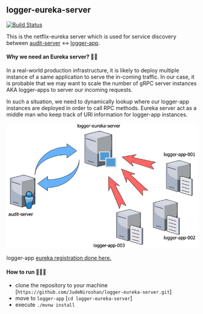 ## logger-eureka-server

[![Build Status](https://travis-ci.org/JudeNiroshan/logger-eureka-server.svg?branch=master)](https://travis-ci.org/JudeNiroshan/logger-eureka-server)

This is the netflix-eureka server which is used for service discovery
between [audit-server](https://github.com/JudeNiroshan/audit-server) ↔️ 
[logger-app](https://github.com/JudeNiroshan/logger-app). 

#### Why we need an Eureka server? 🤷🏼

In a real-world production infrastructure, it is likely to deploy multiple
instance of a same application to serve the in-coming traffic. In our case, 
it is probable that we may want to scale the number of gRPC server instances 
AKA logger-apps to server our incoming requests. 

In such a situation, we need to dynamically lookup where our logger-app 
instances are deployed in order to call RPC methods. Eureka server act 
as a middle man who keep track of URI information for logger-app instances.

![Alt text](docs/overview.jpg?raw=true "Title")

logger-app [eureka registration done here.](https://github.com/JudeNiroshan/logger-app/blob/master/src/register-app.js)

#### How to run 🏃🏽‍♂️
 
 - clone the repository to your machine [`https://github.com/JudeNiroshan/logger-eureka-server.git`]
 - move to `logger-app` [`cd logger-eureka-server`]
 - execute `./mvnw install`
